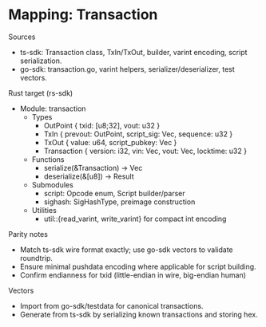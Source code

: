 # Mapping: Transaction

Sources
- ts-sdk: Transaction class, TxIn/TxOut, builder, varint encoding, script serialization.
- go-sdk: transaction.go, varint helpers, serializer/deserializer, test vectors.

Rust target (rs-sdk)
- Module: transaction
  - Types
    - OutPoint { txid: [u8;32], vout: u32 }
    - TxIn { prevout: OutPoint, script_sig: Vec<u8>, sequence: u32 }
    - TxOut { value: u64, script_pubkey: Vec<u8> }
    - Transaction { version: i32, vin: Vec<TxIn>, vout: Vec<TxOut>, locktime: u32 }
  - Functions
    - serialize(&Transaction) -> Vec<u8>
    - deserialize(&[u8]) -> Result<Transaction>
  - Submodules
    - script: Opcode enum, Script builder/parser
    - sighash: SigHashType, preimage construction
  - Utilities
    - util::{read_varint, write_varint} for compact int encoding

Parity notes
- Match ts-sdk wire format exactly; use go-sdk vectors to validate roundtrip.
- Ensure minimal pushdata encoding where applicable for script building.
- Confirm endianness for txid (little-endian in wire, big-endian human)

Vectors
- Import from go-sdk/testdata for canonical transactions.
- Generate from ts-sdk by serializing known transactions and storing hex.
